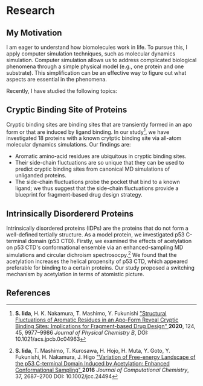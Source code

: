 # Research
## My Motivation

I am eager to understand how biomolecules work in life. 
To pursue this, I apply computer simulation techniques, such as molecular dynamics simulation. 
Computer simulation allows us to address complicated biological phenomena through a simple physical model (e.g., one protein and one substrate). 
This simplification can be an effective way to figure out what aspects are essential in the phenomena.

Recently, I have studied the following topics: 

## Cryptic Binding Site of Proteins

Cryptic binding sites are binding sites that are transiently formed in an apo form or that are induced by ligand binding. In our study[^1], we have investigated 18 proteins with a known crytptic binding site via all-atom molecular dynamics simulations. Our findings are: 

- Aromatic amino-acid residues are ubiquitous in cryptic binding sites.
- Their side-chain fluctuations are so unique that they can be used to predict cryptic binding sites from canonical MD simulations of unliganded proteins. 
- The side-chain fluctuations probe the pocket that bind to a known ligand; we thus suggest that the side-chain fluctuations provide a blueprint for fragment-based drug design strategy.

## Intrinsically Disordererd Proteins

Intrinsically disordered proteins (IDPs) are the proteins that do not form a well-defined tertially structure. As a model protein, we investigated p53 C-terminal domain (p53 CTD). Firstly, we examined the effects of acetylation on p53 CTD's conformational ensemble via an enhanced-sampling MD simulations and circular dichroism spectrosocpy.[^2] We found that the acetylation increases the helical propensity of p53 CTD, which appeared preferable for binding to a certain proteins. Our study proposed a switching mechanism by acetylation in terms of atomistic picture. 


## References
[^1]: **S. Iida**, H. K. Nakamura, T. Mashimo, Y. Fukunishi ["Structural Fluctuations of Aromatic Residues in an Apo-Form Reveal Cryptic Binding Sites: Implications for Fragment-based Drug Design" ](https://pubs.acs.org/doi/abs/10.1021/acs.jpcb.0c04963)**2020**, 124, 45, 9977–9986 *Journal of Physical Chemistry B*, DOI: 10.1021/acs.jpcb.0c04963

[^2]: **S. Iida**, T. Mashimo, T. Kurosawa, H. Hojo, H. Muta, Y. Goto, Y. Fukunishi, H. Nakamura, J. Higo ["Variation of Free-energy Landscape of the p53 C-terminal Domain Induced by Acetylation: Enhanced Conformational Sampling" ](https://onlinelibrary.wiley.com/doi/full/10.1002/jcc.24494)**2016** *Journal of Computational Chemistry*, 37, 2687–2700 DOI: 10.1002/jcc.24494
